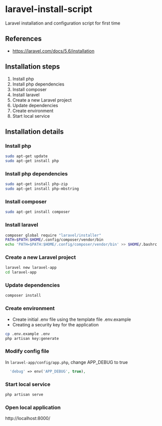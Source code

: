 # laravel-install-script
Laravel installation and configuration script for first time

## References

* https://laravel.com/docs/5.6/installation


## Installation steps 

1. Install php 
1. Install php dependencies
1. Install composer
1. Install laravel
1. Create a new Laravel project
1. Update dependencies
1. Create environment
1. Start local service


## Installation details

### Install php

```bash
sudo apt-get update
sudo apt-get install php
```

### Install php dependencies

```bash
sudo apt-get install php-zip
sudo apt-get install php-mbstring
```

### Install composer

```bash
sudo apt-get install composer
```

### Install laravel

```bash
composer global require "laravel/installer"
PATH=$PATH:$HOME/.config/composer/vendor/bin
echo 'PATH=$PATH:$HOME/.config/composer/vendor/bin' >> $HOME/.bashrc
```

### Create a new Laravel project

```bash
laravel new laravel-app
cd laravel-app
```

### Update dependencies

```bash
composer install
```

### Create environment

* Create initial .env file using the template file .env.example
* Creating a security key for the application

```bash
cp .env.example .env
php artisan key:generate
```

### Modify config file 

In `laravel-app/config/app.php`, change APP_DEBUG to true

```php
  'debug' => env('APP_DEBUG', true),
```

### Start local service

```bash
php artisan serve
```

### Open local application

http://localhost:8000/


